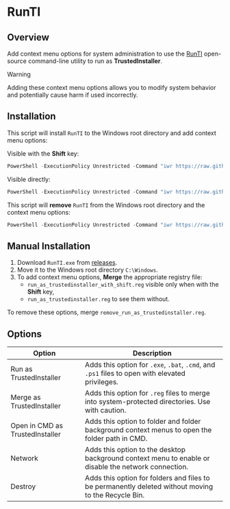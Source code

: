 # RunTI

## Overview

Add context menu options for system administration to use the [RunTI](/src/) open-source command-line utility to run as **TrustedInstaller**.

> [!WARNING]  
> Adding these context menu options allows you to modify system behavior and potentially cause harm if used incorrectly.

## Installation

This script will install `RunTI` to the Windows root directory and add context menu options:

Visible with the **Shift** key:
```powershell
PowerShell -ExecutionPolicy Unrestricted -Command "iwr https://raw.githubusercontent.com/edelvarden/RunTI/main/install_with_shift.ps1 -useb | iex"
```

Visible directly:
```powershell
PowerShell -ExecutionPolicy Unrestricted -Command "iwr https://raw.githubusercontent.com/edelvarden/RunTI/main/install.ps1 -useb | iex"
```

This script will **remove** `RunTI` from the Windows root directory and the context menu options:
```powershell
PowerShell -ExecutionPolicy Unrestricted -Command "iwr https://raw.githubusercontent.com/edelvarden/RunTI/main/remove.ps1 -useb | iex"
```

## Manual Installation

1. Download `RunTI.exe` from [releases](https://github.com/edelvarden/RunTI/releases/latest).
2. Move it to the Windows root directory `C:\Windows`.
3. To add context menu options, **Merge** the appropriate registry file:
   - `run_as_trustedinstaller_with_shift.reg` visible only when with the **Shift** key,
   - `run_as_trustedinstaller.reg` to see them without.

To remove these options, merge `remove_run_as_trustedinstaller.reg`.

## Options

| Option                          | Description                                                                                     |
| -------------------------------- | ----------------------------------------------------------------------------------------------- |
| Run as TrustedInstaller         | Adds this option for `.exe`, `.bat`, `.cmd`, and `.ps1` files to open with elevated privileges. |
| Merge as TrustedInstaller       | Adds this option for `.reg` files to merge into system-protected directories. Use with caution. |
| Open in CMD as TrustedInstaller | Adds this option to folder and folder background context menus to open the folder path in CMD. |
| Network                          | Adds this option to the desktop background context menu to enable or disable the network connection. |
| Destroy                          | Adds this option for folders and files to be permanently deleted without moving to the Recycle Bin. |